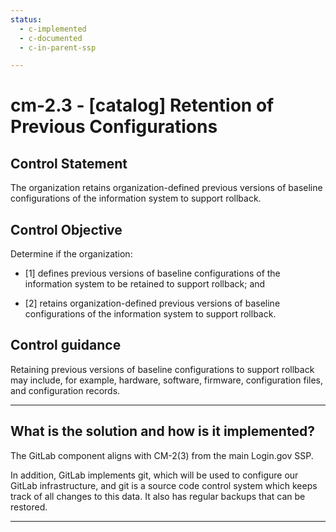 ```yaml
---
status:
  - c-implemented
  - c-documented
  - c-in-parent-ssp

---
```


# cm-2.3 - \[catalog\] Retention of Previous Configurations

## Control Statement

The organization retains organization-defined previous versions of baseline configurations of the information system to support rollback.

## Control Objective

Determine if the organization:

- \[1\] defines previous versions of baseline configurations of the information system to be retained to support rollback; and

- \[2\] retains organization-defined previous versions of baseline configurations of the information system to support rollback.

## Control guidance

Retaining previous versions of baseline configurations to support rollback may include, for example, hardware, software, firmware, configuration files, and configuration records.

______________________________________________________________________

## What is the solution and how is it implemented?

The GitLab component aligns with CM-2(3) from the main Login.gov SSP. 

In addition, GitLab implements git, which will be used to configure
our GitLab infrastructure, and git is a source code control system
which keeps track of all changes to this data.  It also has
regular backups that can be restored.

______________________________________________________________________
